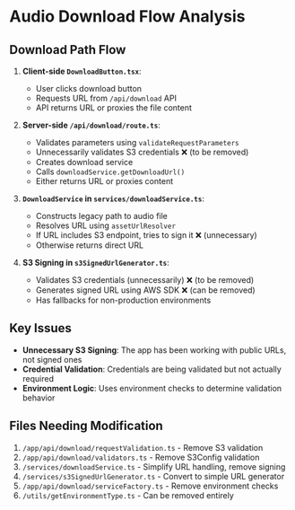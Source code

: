 # Audio Download Flow Analysis

## Download Path Flow

1. **Client-side `DownloadButton.tsx`**:

   - User clicks download button
   - Requests URL from `/api/download` API
   - API returns URL or proxies the file content

2. **Server-side `/api/download/route.ts`**:

   - Validates parameters using `validateRequestParameters`
   - Unnecessarily validates S3 credentials ❌ (to be removed)
   - Creates download service
   - Calls `downloadService.getDownloadUrl()`
   - Either returns URL or proxies content

3. **`DownloadService` in `services/downloadService.ts`**:

   - Constructs legacy path to audio file
   - Resolves URL using `assetUrlResolver`
   - If URL includes S3 endpoint, tries to sign it ❌ (unnecessary)
   - Otherwise returns direct URL

4. **S3 Signing in `s3SignedUrlGenerator.ts`**:
   - Validates S3 credentials (unnecessarily) ❌ (to be removed)
   - Generates signed URL using AWS SDK ❌ (can be removed)
   - Has fallbacks for non-production environments

## Key Issues

- **Unnecessary S3 Signing**: The app has been working with public URLs, not signed ones
- **Credential Validation**: Credentials are being validated but not actually required
- **Environment Logic**: Uses environment checks to determine validation behavior

## Files Needing Modification

1. `/app/api/download/requestValidation.ts` - Remove S3 validation
2. `/app/api/download/validators.ts` - Remove S3Config validation
3. `/services/downloadService.ts` - Simplify URL handling, remove signing
4. `/services/s3SignedUrlGenerator.ts` - Convert to simple URL generator
5. `/app/api/download/serviceFactory.ts` - Remove environment checks
6. `/utils/getEnvironmentType.ts` - Can be removed entirely

